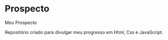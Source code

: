 # Prospecto

Meu Prospecto

Repositório criado para divulgar meu progresso em Html, Css e JavaScript.
